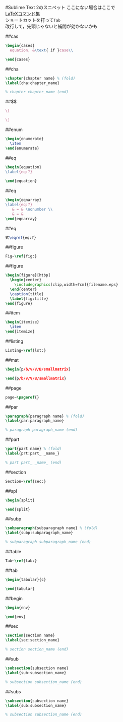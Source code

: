 #Sublime Text 2のスニペット
ここにない場合はここで  
[LaTeXコマンド集](http://www.latex-cmd.com/)  
ショートカットを打って`Tab`  
改行して，先頭じゃないと補間が効かないかも  

##cas
```tex
\begin{cases}
  equation, &\text{ if }case\\

\end{cases}
```

##cha
```tex
\chapter{chapter name} % (fold)
\label{cha:chapter_name}

% chapter chapter_name (end)
```

##$$
```tex
\[

\]
```

##enum
```tex
\begin{enumerate}
  \item
\end{enumerate}

```

##eq
```tex
\begin{equation}
\label{eq:?}
  
\end{equation}
```

##eq
```tex
\begin{eqnarray}
\label{eq:?}
   & = & \nonumber \\
   & = &
\end{eqnarray}
```

##eq
```tex
式\eqref{eq:?}
```

##figure
```tex
Fig~\ref{fig:}
```

##figure
```tex
\begin{figure}[htbp]
  \begin{center}
    \includegraphics[clip,width=?cm]{filename.eps}
  \end{center}
  \caption{title}
  \label{fig:title}
\end{figure}
```

##item
```tex
\begin{itemize}
  \item
\end{itemize}
```

##listing
```tex
Listing~\ref{lst:}
```

##mat
```tex
\begin{p/b/v/V/B/smallmatrix}

\end{p/b/v/V/B/smallmatrix}
```

##page
```tex
page~\pageref{}
```

##par
```tex
\paragraph{paragraph name} % (fold)
\label{par:paragraph_name}

% paragraph paragraph_name (end)
```

##part
```tex
\part{part name} % (fold)
\label{prt:part_ _name_}

% part part_ _name_ (end)
```

##section
```tex
Section~\ref{sec:}
```

##spl
```tex
\begin{split}

\end{split}
```

##subp
```tex
\subparagraph{subparagraph name} % (fold)
\label{subp:subparagraph_name}

% subparagraph subparagraph_name (end)
```

##table
```tex
Tab~\ref{tab:}
```

##tab
```tex
\begin{tabular}{c}

\end{tabular}
```

##begin
```tex
\begin{env}

\end{env}
```

##sec
```tex
\section{section name}
\label{sec:section_name}

% section section_name (end)
```

##sub
```tex
\subsection{subsection name}
\label{sub:subsection_name}

% subsection subsection_name (end)
```

##subs
```tex
\subsection{subsection name}
\label{sub:subsection_name}

% subsection subsection_name (end)
```